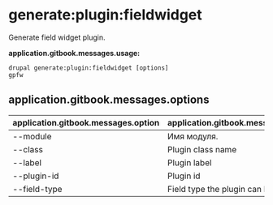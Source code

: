 # generate:plugin:fieldwidget
Generate field widget plugin.

**application.gitbook.messages.usage:**
```
drupal generate:plugin:fieldwidget [options]
gpfw
```

## application.gitbook.messages.options
application.gitbook.messages.option | application.gitbook.messages.details
-------|-------------
--module | Имя модуля.
--class | Plugin class name
--label | Plugin label
--plugin-id | Plugin id
--field-type | Field type the plugin can be used with
